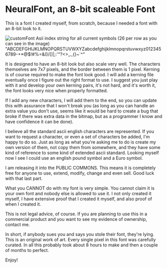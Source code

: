 # NeuralFont, an 8-bit scaleable Font

This is a font I created myself, from scratch, because I needed a font with an 8-bit look to it.

![customFont](https://user-images.githubusercontent.com/22092899/192344240-926c999e-4e6e-44b9-aba3-3f331453fd48.png)
Asii index string for all current symbols (26 per row as you can see in the image)
"ABCDEFGHIJKLMNOPQRSTUVWXYZabcdefghijklmnopqrstuvwxyz0123456789-+*@$!#%=&()/\[]|;:'"?<>_.,{}~`^"

It is designed to have an 8-bit look but also scale very well. The characters themselves are 7x7 pixels, and the border between them is 1 pixel. Kerning is of course required to make the font look good. I will add a kerning file eventually once I figure out the right format to use. I suggest you just play with it and develop your own kerning pairs, it's not hard, and it's worth it, the font looks very nice when properly formatted.

If I add any new characters, I will add them to the end, so you can update this with assurance that I won't break you (as long as you can handle an extra value you don't use, seems like it would be hard to create a bug that broke if there was extra data in the bitmap, but as a programmer I know and have confidence it can be done).

I believe all the standard ascii english characters are represented. If you want to request a character, or even a set of characters be added, I'm happy to do so. Just as long as what you're asking me to do is create my own version of them, not copy them from somewhere, and they have some kind of reference to some kind of extended ascii standard. Looking myself now I see I could use an english pound symbol and a Euro symbol.

I am releasing it into the PUBLIC COMMONS. This means it is completely free for anyone to use, extend, modify, change and even sell. Good luck with that last part.

What you CANNOT do with my font is very simple. You cannot claim it is your own font and nobody else is allowed to use it. I not only created it myself, I have extensive proof that I created it myself, and also proof of when I created it.

This is not legal advice, of course. If you are planning to use this in a commercial product and you want to see my evidence of ownership, contact me.

In short, if anybody sues you and says you stole their font, they're lying. This is an original work of art. Every single pixel in this font was carefully curated. In all this probably took about 8 hours to make and then a couple of months to perfect.

Enjoy!
